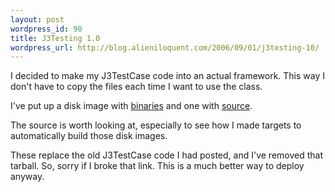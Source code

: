 ```yaml
---
layout: post
wordpress_id: 90
title: J3Testing 1.0
wordpress_url: http://blog.alieniloquent.com/2006/09/01/j3testing-10/
---
```

I decided to make my J3TestCase code into an actual framework. This way I
don't have to copy the files each time I want to use the class.

I've put up a disk image with [binaries][1] and one with [source][2].

The source is worth looking at, especially to see how I made targets to
automatically build those disk images.

These replace the old J3TestCase code I had posted, and I've removed that
tarball. So, sorry if I broke that link. This is a much better way to deploy
anyway.

   [1]: http://www.alieniloquent.com/code/J3Testing-1.0.dmg

   [2]: http://www.alieniloquent.com/code/J3Testing-Source-1.0.dmg

